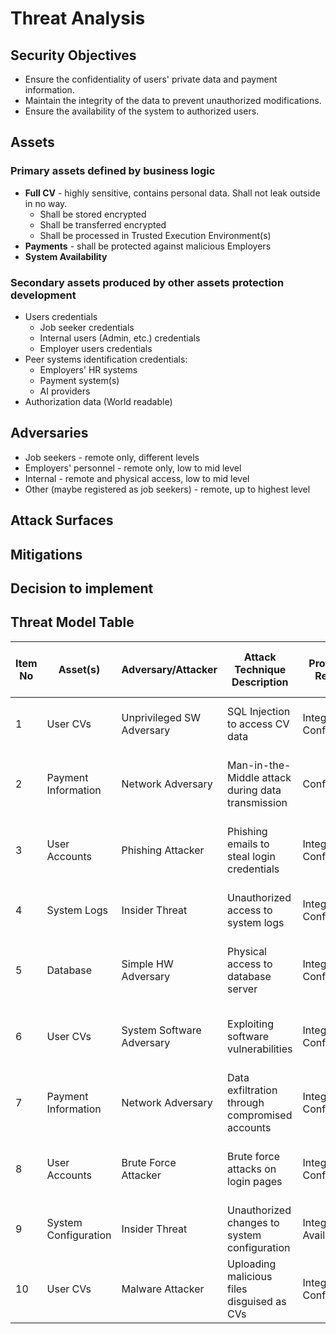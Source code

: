 # Threat Analysis

## Security Objectives

* Ensure the confidentiality of users' private data and payment information.
* Maintain the integrity of the data to prevent unauthorized modifications.
* Ensure the availability of the system to authorized users.

## Assets

### Primary assets defined by business logic

* **Full CV** - highly sensitive, contains personal data. Shall not leak outside in no way.
    * Shall be stored encrypted
    * Shall be transferred encrypted
    * Shall be processed in Trusted Execution Environment(s)
* **Payments** - shall be protected against malicious Employers
* **System Availability**

### Secondary assets produced by other assets protection development

* Users credentials 
    * Job seeker credentials
    * Internal users (Admin, etc.) credentials
    * Employer users credentials
* Peer systems identification credentials:
    * Employers' HR systems
    * Payment system(s)
    * AI providers
* Authorization data (World readable)

## Adversaries

* Job seekers - remote only, different levels
* Employers' personnel - remote only, low to mid level
* Internal - remote and physical access, low to mid level
* Other (maybe registered as job seekers) - remote, up to highest level

## Attack Surfaces


## Mitigations

## Decision to implement

## Threat Model Table

| Item No | Asset(s)             | Adversary/Attacker        | Attack Technique Description                      | Protections Required       | Recommendations/Mitigations Description      | Security Best Practices                       | Recommended Security Validation Requirements             |
|---------|----------------------|---------------------------|---------------------------------------------------|----------------------------|----------------------------------------------|-----------------------------------------------|----------------------------------------------------------|
| 1       | User CVs             | Unprivileged SW Adversary | SQL Injection to access CV data                   | Integrity, Confidentiality | Use parameterized queries, input validation  | Regular code reviews, use of ORM frameworks   | Perform regular SQL injection tests                      |
| 2       | Payment Information  | Network Adversary         | Man-in-the-Middle attack during data transmission | Confidentiality            | Use TLS/SSL for all data transmissions       | Regularly update and patch SSL/TLS libraries  | Conduct regular penetration testing                      |
| 3       | User Accounts        | Phishing Attacker         | Phishing emails to steal login credentials        | Integrity, Confidentiality | Implement multi-factor authentication (MFA)  | User training on phishing awareness           | Simulate phishing attacks to test user awareness         |
| 4       | System Logs          | Insider Threat            | Unauthorized access to system logs                | Integrity, Confidentiality | Restrict access to logs, use encryption      | Regular audits of access logs                 | Implement role-based access control (RBAC)               |
| 5       | Database             | Simple HW Adversary       | Physical access to database server                | Integrity, Confidentiality | Use full-disk encryption, secure server room | Physical security measures, access control    | Regular physical security audits                         |
| 6       | User CVs             | System Software Adversary | Exploiting software vulnerabilities               | Integrity, Confidentiality | Regular software updates, patch management   | Use of security-focused development practices | Regular vulnerability scanning and patching              |
| 7       | Payment Information  | Network Adversary         | Data exfiltration through compromised accounts    | Integrity, Confidentiality | Monitor for unusual account activity         | Implement anomaly detection systems           | Regular security monitoring and incident response drills |
| 8       | User Accounts        | Brute Force Attacker      | Brute force attacks on login pages                | Integrity, Confidentiality | Implement account lockout mechanisms         | Use CAPTCHA, rate limiting on login attempts  | Regular security testing of authentication mechanisms    |
| 9       | System Configuration | Insider Threat            | Unauthorized changes to system configuration      | Integrity, Availability    | Implement change management processes        | Use configuration management tools            | Regular audits of system configurations                  |
| 10      | User CVs             | Malware Attacker          | Uploading malicious files disguised as CVs        | Integrity, Confidentiality | Implement file scanning and validation       | Use antivirus and anti-malware solutions      | Regularly update and patch antivirus software            |

<!-- 
To generate a comprehensive threat model for a system that maintains and processes users' CVs containing private data and information about payments from employers, we will follow the steps outlined in the context. Here is the detailed threat model:

1. Security Objectives
Ensure the confidentiality of users' private data and payment information.
Maintain the integrity of the data to prevent unauthorized modifications.
Ensure the availability of the system to authorized users.
2. Key Usage Scenarios
Users upload their CVs to the system.
Employers access the system to view CVs and process payments.
System administrators manage the system and ensure its security.
3. Security Protection Mechanisms
Encryption of data at rest and in transit.
Strong authentication and authorization mechanisms.
Regular security audits and vulnerability assessments.
Data integrity checks and logging of all access and modifications.
4. Data Flows and Security Mechanism Flows
Input: Users upload CVs, employers submit payment information.
Output: Employers download CVs, users receive payment confirmations.
Entry Points: User login, employer login, admin login, CV upload, payment submission.
Exit Points: CV download, payment confirmation.
5. Security Threats and Vulnerabilities
Unauthorized access to private data.
Data breaches due to weak encryption.
Insider threats from disgruntled employees.
Phishing attacks targeting users and employers.
SQL injection attacks on the database.
6. Threats Along Data Flows and Security Mechanism Flows
Input: Unauthorized upload of malicious files.
Output: Unauthorized download of sensitive data.
Entry Points: Brute force attacks on login pages, exploitation of weak passwords.
Exit Points: Data exfiltration through compromised accounts.
TThreat Model Table
Item No | Asset(s) | Adversary/Attacker | Attack Technique Description | Protections Required | Recommendations/Mitigations Description | Security Best Practices | Recommended Security Validation Requirements
1 | User CVs | Unprivileged SW Adversary | SQL Injection to access CV data | Integrity, Confidentiality | Use parameterized queries, input validation | Regular code reviews, use of ORM frameworks | Perform regular SQL injection tests
2 | Payment Information | Network Adversary | Man-in-the-Middle attack during data transmission | Confidentiality | Use TLS/SSL for all data transmissions | Regularly update and patch SSL/TLS libraries | Conduct regular penetration testing
3 | User Accounts | Phishing Attacker | Phishing emails to steal login credentials | Integrity, Confidentiality | Implement multi-factor authentication (MFA) | User training on phishing awareness | Simulate phishing attacks to test user awareness
4 | System Logs | Insider Threat | Unauthorized access to system logs | Integrity, Confidentiality | Restrict access to logs, use encryption | Regular audits of access logs | Implement role-based access control (RBAC)
5 | Database | Simple HW Adversary | Physical access to database server | Integrity, Confidentiality | Use full-disk encryption, secure server room | Physical security measures, access control | Regular physical security audits
6 | User CVs | System Software Adversary | Exploiting software vulnerabilities | Integrity, Confidentiality | Regular software updates, patch management | Use of security-focused development practices | Regular vulnerability scanning and patching
7 | Payment Information | Network Adversary | Data exfiltration through compromised accounts | Integrity, Confidentiality | Monitor for unusual account activity | Implement anomaly detection systems | Regular security monitoring and incident response drills
8 | User Accounts | Brute Force Attacker | Brute force attacks on login pages | Integrity, Confidentiality | Implement account lockout mechanisms | Use CAPTCHA, rate limiting on login attempts | Regular security testing of authentication mechanisms
9 | System Configuration | Insider Threat | Unauthorized changes to system configuration | Integrity, Availability | Implement change management processes | Use configuration management tools | Regular audits of system configurations
10 | User CVs | Malware Attacker | Uploading malicious files disguised as CVs | Integrity, Confidentiality | Implement file scanning and validation | Use antivirus and anti-malware solutions | Regularly update and patch antivirus software
Conclusion
This threat model identifies key assets, potential adversaries, attack techniques, and necessary protections for a system that processes users' CVs and payment information. Implementing the recommended mitigations and best practices will help secure the system against identified threats.
-->